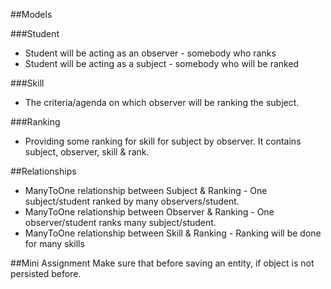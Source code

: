 ##Models

###Student
* Student will be acting as an observer - somebody who ranks
* Student will be acting as a subject - somebody who will be ranked 

###Skill
* The criteria/agenda on which observer will be ranking the subject.

###Ranking
* Providing some ranking for skill for subject by observer. It contains subject, observer, skill & rank.

##Relationships
* ManyToOne relationship between Subject & Ranking  - One subject/student ranked by many observers/student.
* ManyToOne relationship between Observer & Ranking - One observer/student ranks many subject/student.
* ManyToOne relationship between Skill & Ranking    - Ranking will be done for many skills
 
##Mini Assignment
Make sure that before saving an entity, if object is not persisted before. 